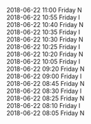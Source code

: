 2018-06-22 11:00 Friday  N  
2018-06-22 10:55 Friday  I  
2018-06-22 10:40 Friday  N  
2018-06-22 10:35 Friday  I  
2018-06-22 10:30 Friday  N  
2018-06-22 10:25 Friday  I  
2018-06-22 10:20 Friday  N  
2018-06-22 10:05 Friday  I  
2018-06-22 09:20 Friday  N  
2018-06-22 09:00 Friday  I  
2018-06-22 08:45 Friday  N  
2018-06-22 08:30 Friday  I  
2018-06-22 08:25 Friday  N  
2018-06-22 08:10 Friday  I  
2018-06-22 08:05 Friday  N  
